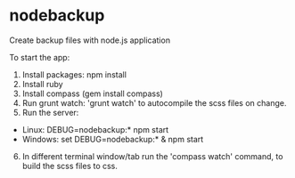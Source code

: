 # nodebackup
Create backup files with node.js application

To start the app:
1. Install packages: npm install
2. Install ruby
3. Install compass (gem install compass)
4. Run grunt watch: 'grunt watch' to autocompile the scss files on change.
5. Run the server:
 - Linux: DEBUG=nodebackup:* npm start
 - Windows: set DEBUG=nodebackup:* & npm start
6. In different terminal window/tab run the 'compass watch' command, to build the scss files to css.
